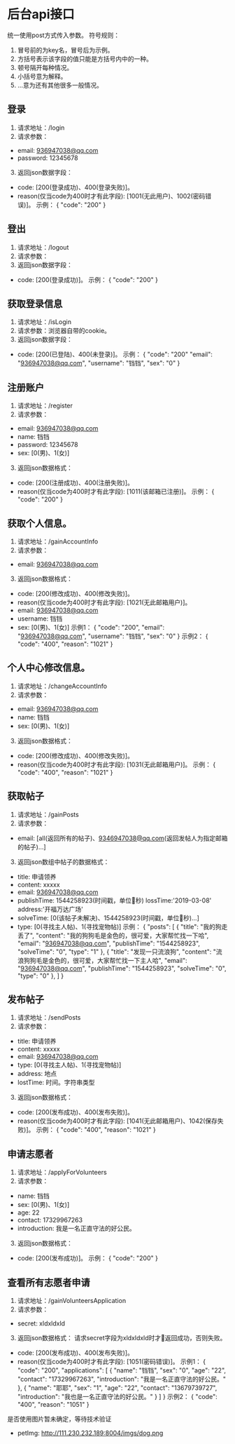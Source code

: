 # 后台api接口

统一使用post方式传入参数。
符号规则：
1. 冒号前的为key名，冒号后为示例。
2. 方括号表示该字段的值只能是方括号内中的一种。
3. 顿号隔开每种情况。
4. 小括号意为解释。
5. ...意为还有其他很多一般情况。

## 登录

1. 请求地址：/login
2. 请求参数：
+ email: 936947038@qq.com
+ password: 12345678
3. 返回json数据字段：
+ code: [200(登录成功)、400(登录失败)]。
+ reason(仅当code为400时才有此字段): [1001(无此用户)、1002(密码错误)]。
示例：
{
    "code": "200"
}

## 登出

1. 请求地址：/logout
2. 请求参数：
3. 返回json数据字段：
+ code: [200(登录成功)]。
示例：
{
    "code": "200"
}

## 获取登录信息

1. 请求地址：/isLogin
2. 请求参数：浏览器自带的cookie。
3. 返回json数据字段：
+ code: [200(已登陆)、400(未登录)]。
示例：
{
    "code": "200"
    "email": "936947038@qq.com",
    "username": "铛铛",
    "sex": "0"
}


## 注册账户

1. 请求地址：/register
2. 请求参数：
+ email: 936947038@qq.com
+ name: 铛铛
+ password: 12345678
+ sex: [0(男)、1(女)]
3. 返回json数据格式：
+ code: [200(注册成功)、400(注册失败)]。
+ reason(仅当code为400时才有此字段): [1011(该邮箱已注册)]。
示例：
{
    "code": "200"
}

## 获取个人信息。

1. 请求地址：/gainAccountInfo
2. 请求参数：
+ email: 936947038@qq.com
3. 返回json数据格式：
+ code: [200(修改成功)、400(修改失败)]。
+ reason(仅当code为400时才有此字段): [1021(无此邮箱用户)]。
+ email: 936947038@qq.com
+ username: 铛铛
+ sex: [0(男)、1(女)]
示例1：
{
    "code": "200",
    "email": "936947038@qq.com",
    "username": "铛铛",
    "sex": "0"
}
示例2：
{
    "code": "400",
    "reason": "1021"
}

## 个人中心修改信息。

1. 请求地址：/changeAccountInfo
2. 请求参数：
+ email: 936947038@qq.com
+ name: 铛铛
+ sex: [0(男)、1(女)]
3. 返回json数据格式：
+ code: [200(修改成功)、400(修改失败)]。
+ reason(仅当code为400时才有此字段): [1031(无此邮箱用户)]。
示例：
{
    "code": "400",
    "reason": "1021"
}

## 获取帖子

1. 请求地址：/gainPosts
2. 请求参数：
+ email: [all(返回所有的帖子)、9346947038@qq.com(返回发帖人为指定邮箱的帖子)...]
3. 返回json数组中帖子的数据格式：
+ title: 申请领养
+ content: xxxxx
+ email: 936947038@qq.com
+ publishTime: 1544258923(时间戳，单位秒)
lossTime:'2019-03-08'
address:'开福万达广场'
+ solveTime: [0(该帖子未解决)、1544258923(时间戳，单位秒)...]
+ type: [0(寻找主人帖)、1(寻找宠物帖)]
示例：
{
    "posts": [
        {
            "title": "我的狗走丢了",
            "content": "我的狗狗毛是金色的，很可爱，大家帮忙找一下哈",
            "email": "936947038@qq.com",
            "publishTime": "1544258923",
            "solveTime": "0",
            "type": "1"
        },
        {
            "title": "发现一只流浪狗",
            "content": "流浪狗狗毛是金色的，很可爱，大家帮忙找一下主人哈",
            "email": "936947038@qq.com",
            "publishTime": "1544258923",
            "solveTime": "0",
            "type": "0"
        },
    ]
}

## 发布帖子

1. 请求地址：/sendPosts
2. 请求参数：
+ title: 申请领养
+ content: xxxxx
+ email: 936947038@qq.com
+ type: [0(寻找主人帖)、1(寻找宠物帖)]
+ address: 地点
+ lostTime: 时间。字符串类型
3. 返回json数据格式：
+ code: [200(发布成功)、400(发布失败)]。
+ reason(仅当code为400时才有此字段): [1041(无此邮箱用户)、1042(保存失败)]。
示例：
{
    "code": "400",
    "reason": "1021"
}

## 申请志愿者

1. 请求地址：/applyForVolunteers
2. 请求参数：
+ name: 铛铛
+ sex: [0(男)、1(女)]
+ age: 22
+ contact: 17329967263
+ introduction: 我是一名正直守法的好公民。
3. 返回json数据格式：
+ code: [200(发布成功)]。
示例：
{
    "code": "200"
}

## 查看所有志愿者申请

1. 请求地址：/gainVolunteersApplication
2. 请求参数：
+ secret: xldxldxld
3. 返回json数据格式：
请求secret字段为xldxldxld时才返回成功，否则失败。
+ code: [200(发布成功)、400(发布失败)]。
+ reason(仅当code为400时才有此字段): [1051(密码错误)]。
示例1：
{
    "code": "200",
    "applications": [
        {
            "name": "铛铛",
            "sex": "0",
            "age": "22",
            "contact": "17329967263",
            "introduction": "我是一名正直守法的好公民。"
        },
        {
            "name": "耶耶",
            "sex": "1",
            "age": "22",
            "contact": "13679739727",
            "introduction": "我也是一名正直守法的好公民。"
        }
    ]
}
示例2：
{
    "code": "400",
    "reason": "1051"
}



是否使用图片暂未确定，等待技术验证
+ petImg: http://111.230.232.189:8004/imgs/dog.png